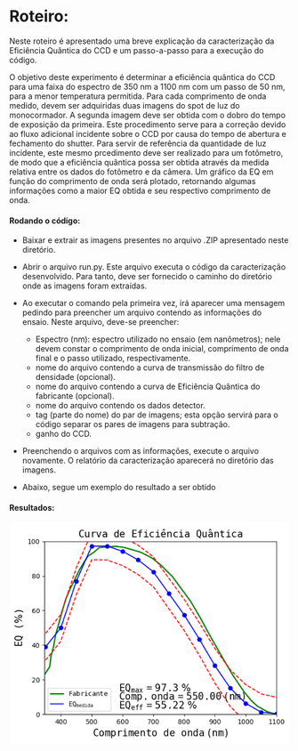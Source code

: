 # Roteiro:
Neste roteiro é apresentado uma breve explicação da caracterização da Eficiência Quântica do CCD e um passo-a-passo para a execução do código.
  
 O objetivo deste experimento é determinar a eficiência quântica do CCD para uma faixa do espectro de 350 nm a 1100 nm com um passo de 50 nm, para a menor temperatura permitida. Para cada comprimento de onda medido, devem ser adquiridas duas imagens do spot de luz do monocormador. A segunda imagem deve ser obtida com o dobro do tempo de exposição da primeira. Este procedimento serve para a correção devido ao fluxo adicional incidente sobre o CCD por causa do tempo de abertura e fechamento do shutter. Para servir de referência da quantidade de luz incidente, este mesmo prcedimento deve ser realizado para um fotômetro, de modo que a eficiência quântica possa ser obtida através da medida relativa entre os dados do fotômetro e da câmera. Um gráfico da EQ em função do comprimento de onda será plotado, retornando algumas informações como a maior EQ obtida e seu respectivo comprimento de onda.
  
#### Rodando o código:
- Baixar e extrair as imagens presentes no arquivo .ZIP apresentado neste diretório.
- Abrir o arquivo run.py. Este arquivo executa o código da caracterização desenvolvido. Para tanto, deve ser fornecido o caminho do diretório onde as imagens foram extraídas.         
- Ao executar o comando pela primeira vez, irá aparecer uma mensagem pedindo para preencher um arquivo contendo as informações do ensaio. Neste arquivo, deve-se preencher:
  - Espectro (nm): espectro utilizado no ensaio (em nanômetros); nele devem constar o comprimento de onda inicial, comprimento de onda final e o passo utilizado, respectivamente.
  - nome do arquivo contendo a curva de transmissão do filtro de densidade (opcional).
  -  nome do arquivo contendo a curva de Eficiência Quântica do fabricante (opcional).
  - nome do arquivo contendo os dados detector.
  - tag (parte do nome) do par de imagens; esta opção servirá para o código separar os pares de imagens para subtração.
  - ganho do CCD.
  
- Preenchendo o arquivos com as informações, execute o arquivo novamente. O relatório da caracterização aparecerá no diretório das imagens.
- Abaixo, segue um exemplo do resultado a ser obtido


#### Resultados:
![eficiencia quantica](https://github.com/DBernardes/ProjetoECC/blob/master/Efici%C3%AAncia_Qu%C3%A2ntica/Relat%C3%B3rio%20Eficiencia%20Quantica.png)

